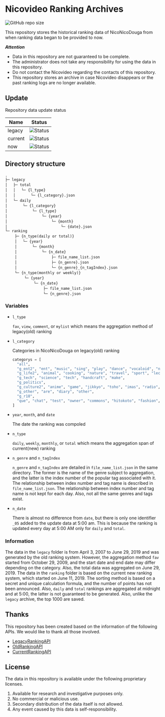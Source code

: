 # Nicovideo Ranking Archives

![GitHub repo size](https://img.shields.io/github/repo-size/niconicolibs/ranking-archives?logo=github&style=flat-square)

This repository stores the historical ranking data of NicoNicoDouga from when ranking data began to be provided to now.

***Attention***
- Data in this repository are not guaranteed to be complete.
- The administrator does not take any responsibility for using the data in this repository.
- Do not contact the Nicovideo regarding the contacts of this repository.
- This repository stores an archive in case Nicovideo disappears or the past ranking logs are no longer available.

## Update
Repository data update status

|Name|Status|
|----|------|
|legacy|![Status](https://img.shields.io/static/v1?label=Status&message=All%20done&color=success&style=flat-square&logo=github)|
|current|![Status](https://img.shields.io/static/v1?label=Status&message=2020&color=inactive&style=flat-square&logo=github)|
|now|![Status](https://img.shields.io/github/workflow/status/niconicolibs/ranking-archives/get-ranking?style=flat-square&logo=github&label=Status)|

## Directory structure
```
.
├─ legacy
│　 ├─ total
│　 │　 └─ {l_type}
│　 │　 　　 └─ {l_category}.json
│　 └─ daily
│　 　　 └─ {l_category}
│　 　　 　　 └─ {l_type}
│　 　　 　　 　　 └─ {year}
│　 　　 　　 　　 　　 └─ {month}
│　 　　 　　 　　 　　 　　 └─ {date}.json
└─ ranking
　　 ├─ {n_type(daily or total)}
　　 │　 └─ {year}
　　 │　 　　 └─ {month}
　　 │　 　　 　　 └─ {n_date}
　　 │　 　　 　　 　　 ├─ file_name_list.json
　　 │　 　　 　　 　　 ├─ {n_genre}.json
　　 │　 　　 　　 　　 └─ {n_genre}_{n_tagIndex}.json
　　 └─ {n_type(monthly or weekly)}
　　 　　 └─ {year}
　　 　　 　　 └─ {n_date}
　　 　　 　　 　　 ├─ file_name_list.json
　　 　　 　　 　　 └─ {n_genre}.json
``` 

### Variables
- `l_type`

   `fav`, `view`, `comment`, or `mylist` which means the aggregation method of legacy(old) ranking
- `l_category`

   Categories in NicoNicoDouga on legacy(old) ranking
   ```python
   categorys = [
     "all",
     "g_ent2", "ent", "music", "sing", "play", "dance", "vocaloid", "nicoindies", "asmr", "mmd", "virtual",
     "g_life2", "animal", "cooking", "nature", "travel", "sport", "lecture", "drive", "history", "train",
     "g_tech", "science", "tech", "handcraft", "make",
     "g_politics",
     "g_culture2", "anime", "game", "jikkyo", "toho", "imas", "radio", "draw", "trpg",
     "g_other", "are", "diary", "other",
     "g_r18",
     "que", "chat", "test", "owner", "commons", "hitokoto", "fashion", "g_ent", "g_life", "g_try", "g_culture", "g_popular"
   ]
   ```
- `year`, `month`, and `date`

   The date the ranking was compoled
- `n_type`

   `daily`, `weekly`, `monthly`, or `total` which means the aggregation span of current(new) ranking
- `n_genre` and `n_tagIndex`

   `n_genre` and `n_tagIndex` are detailed in `file_name_list.json` in the same directory. The former is the name of the genre subject to aggregation, and the latter is the index number of the popular tag associated with it. The relationship between index number and tag name is described in `file_name_list.json`. The relationship between index number and tag name is not kept for each day. Also, not all the same genres and tags exist.
- `n_date`

   There is almost no difference from `date`, but there is only one identifier `_05` added to the update data at 5:00 am. This is because the ranking is updated every day at 5:00 AM only for `daily` and `total`.

### Information
The data in the `legacy` folder is from April 3, 2007 to June 29, 2019 and was generated by the old ranking system. However, the aggregation method `fav` started from October 29, 2009, and the start date and end date may differ depending on the category. Also, the total data was aggregated on June 29, 2019.
The data in the `ranking` folder is based on the current new ranking system, which started on June 11, 2019. The sorting method is based on a secret and unique calculation formula, and the number of points has not been announced. Also, `daily` and `total` rankings are aggregated at midnight and at 5:00, the latter is not guaranteed to be generated. Also, unlike the `legacy` archive, the top 1000 are saved.

## Thanks
This repository has been created based on the information of the following APIs. We would like to thank all those involved.
- [LegacyRankingAPI](https://nvapi.nicovideo.jp/v1/ranking/legacy)
- [OldRankingAPI](https://dcdn.cdn.nimg.jp/nicovideo/old-ranking)
- [CurrentRankingAPI](https://nvapi.nicovideo.jp/v1/ranking/genre/)

## License
The data in this repository is available under the following proprietary licenses.
1. Available for research and investigative purposes only.
2. No commercial or malicious use.
3. Secondary distribution of the data itself is not allowed.
4. Any event caused by this data is self-responsibility.

